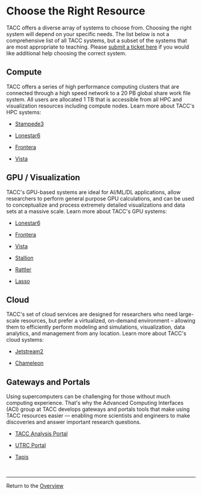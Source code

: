 # Choose the Right Resource

TACC offers a diverse array of systems to choose from. Choosing the right system will depend on your specific needs. The list below is not a comprehensive list of all TACC systems, but a subset of the systems that are most appropriate to teaching. Please [submit a ticket here](https://tacc.utexas.edu/about/help/) if you would like additional help choosing the correct system.

## Compute

TACC offers a series of high performance computing clusters that are connected through a high speed network to a 20 PB global share work file system. All users are allocated 1 TB that is accessible from all HPC and visualization resources including compute nodes. Learn more about TACC's HPC systems:

+ [Stampede3](https://www.tacc.utexas.edu/systems/stampede3/)

+ [Lonestar6](https://www.tacc.utexas.edu/systems/lonestar6/)

+ [Frontera](https://www.tacc.utexas.edu/systems/frontera/)

+ [Vista](https://www.tacc.utexas.edu/systems/vista/)

## GPU / Visualization

TACC's GPU-based systems are ideal for AI/ML/DL applications, allow researchers to perform general purpose GPU calculations, and can be used to conceptualize and process extremely detailed visualizations and data sets at a massive scale. Learn more about TACC's GPU systems:

+ [Lonestar6](https://www.tacc.utexas.edu/systems/lonestar6/)

+ [Frontera](https://www.tacc.utexas.edu/systems/frontera/)

+ [Vista](https://www.tacc.utexas.edu/systems/vista/)

+ [Stallion](https://www.tacc.utexas.edu/systems/stallion/)

+ [Rattler](https://www.tacc.utexas.edu/systems/rattler/)

+ [Lasso](https://www.tacc.utexas.edu/systems/lasso/)

## Cloud

TACC's set of cloud services are designed for researchers who need large-scale resources, but prefer a virtualized, on-demand environment – allowing them to efficiently perform modeling and simulations, visualization, data analytics, and management from any location. Learn more about TACC's cloud systems:

+ [Jetstream2](https://www.tacc.utexas.edu/systems/jetstream2/)

+ [Chameleon](https://www.tacc.utexas.edu/systems/chameleon/)

## Gateways and Portals

Using supercomputers can be challenging for those without much computing experience. That's why the Advanced Computing Interfaces (ACI) group at TACC develops gateways and portals tools that make using TACC resources easier — enabling more scientists and engineers to make discoveries and answer important research questions.

+ [TACC Analysis Portal](https://vis.tacc.utexas.edu/)

+ [UTRC Portal](https://utrc.tacc.utexas.edu/)

+ [Tapis](https://tapis-project.org/)



<br>

---
Return to the [Overview](index.md)
